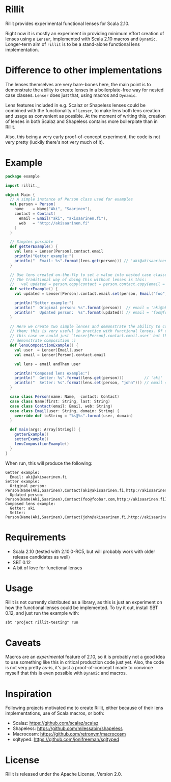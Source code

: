 Rillit
======

Rillit provides experimental functional lenses for Scala 2.10. 

Right now it is mostly an experiment in providing minimum effort creation of
lenses using a `Lenser`, implemented with Scala 2.10 macros and `Dynamic`.
Longer-term aim of `rillit` is to be a stand-alone functional lens
implementation.

Difference to other implementations
===================================

The lenses themselves are very bare-bones here, the main point is to
demonstrate the ability to create lenses in a boilerplate-free way for nested
case classes. `Lenser` does just that, using macros and
`Dynamic`. 

Lens features included in e.g. Scalaz or Shapeless lenses could be combined
with the functionality of `Lenser`, to make lens both lens creation and usage
as convenient as possible. At the moment of writing this, creation of lenses in
both Scalaz and Shapeless contains more boilerplate than in Rillit.

Also, this being a very early proof-of-concept experiment, the code is not very
pretty (luckily there's not very much of it).

Example
=======

```scala
package example

import rillit._

object Main {
  // A simple instance of Person class used for examples
  val person = Person(
    name    = Name("Aki", "Saarinen"),
    contact = Contact(
      email = Email("aki", "akisaarinen.fi"),
      web   = "http://akisaarinen.fi"
    )
  )

  // Simples possible
  def getterExample() {
    val lens = Lenser[Person].contact.email
    println("Getter example:")
    println("  Email: %s".format(lens.get(person))) // 'aki@akisaarinen.fi'
  }

  // Use lens created on-the-fly to set a value into nested case classes.
  // The traditional way of doing this without lenses is this:
  //   val updated = person.copy(contact = person.contact.copy(email = something))
  def setterExample() {
    val updated = Lenser[Person].contact.email.set(person, Email("foo", "foobar.com"))

    println("Setter example:")
    println("  Original person: %s".format(person))  // email = 'aki@akisaarinen.fi'
    println("  Updated person:  %s".format(updated)) // email = 'foo@foobar.com'
  }

  // Here we create two simple lenses and demonstrate the ability to compose
  // them; this is very useful in practice with functional lenses. Of course in
  // this case we could just `Lenser[Person].contact.email.user` but that wouldn't
  // demonstrate composition :)
  def lensCompositionExample() {
    val user  = Lenser[Email].user
    val email = Lenser[Person].contact.email

    val lens = email andThen user

    println("Composed lens example:")
    println("  Getter: %s".format(lens.get(person)))         // 'aki'
    println("  Setter: %s".format(lens.set(person, "john"))) // email = 'john@akisaarinen.fi'
  }

  case class Person(name: Name,  contact: Contact)
  case class Name(first: String, last: String)
  case class Contact(email: Email, web: String)
  case class Email(user: String, domain: String) {
    override def toString = "%s@%s".format(user, domain)
  }

  def main(args: Array[String]) {
    getterExample()
    setterExample()
    lensCompositionExample()
  }
}
```

When run, this will produce the following: 

```
Getter example:
  Email: aki@akisaarinen.fi
Setter example:
  Original person: Person(Name(Aki,Saarinen),Contact(aki@akisaarinen.fi,http://akisaarinen.fi))
  Updated person:  Person(Name(Aki,Saarinen),Contact(foo@foobar.com,http://akisaarinen.fi))
Composed lens example:
  Getter: aki
  Setter: Person(Name(Aki,Saarinen),Contact(john@akisaarinen.fi,http://akisaarinen.fi))
```

Requirements
============

* Scala 2.10 (tested with 2.10.0-RC5, but will probably work with older release candidates as well)
* SBT 0.12
* A bit of love for functional lenses

Usage
=====

Rillit is not currently distributed as a library, as this is just an experiment on
how the functional lenses could be implemented. To try it out, install SBT 0.12,
and just run the example with:

```
sbt "project rillit-testing" run
```

Caveats
=======

Macros are an *experimental* feature of 2.10, so it is probably not a good idea
to use something like this in critical production code just yet. Also, the code
is not very pretty as-is, it's just a proof-of-concept I made to convince
myself that this is even possible with `Dynamic` and macros. 

Inspiration
===========

Following projects motivated me to create Rillit, either because of their lens
implementations, use of Scala macros, or both:

* Scalaz: https://github.com/scalaz/scalaz
* Shapeless: https://github.com/milessabin/shapeless
* Macrocosm: https://github.com/retronym/macrocosm
* sqltyped: https://github.com/jonifreeman/sqltyped

License
=======

Rillit is released under the Apache License, Version 2.0.
